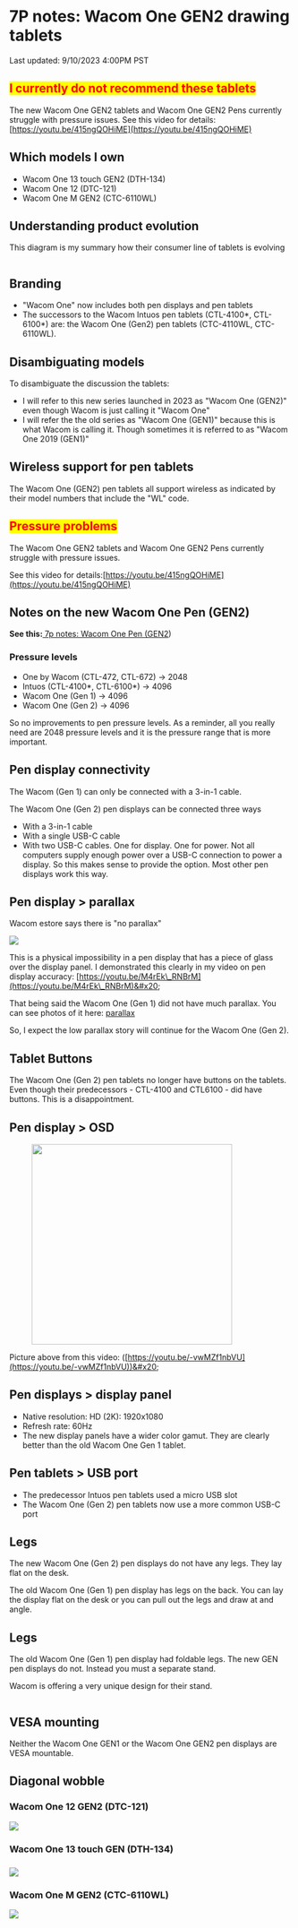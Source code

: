 # 7P notes: Wacom One GEN2 drawing tablets

Last updated: 9/10/2023 4:00PM PST

## <mark style="color:red;">**I currently do not recommend these tablets**</mark>

The new Wacom One GEN2 tablets and Wacom One GEN2 Pens currently struggle with pressure issues. See this video for details:[https://youtu.be/415ngQOHiME](https://youtu.be/415ngQOHiME)

## Which models I own

* Wacom One 13 touch GEN2 (DTH-134)
* Wacom One 12 (DTC-121)
* Wacom One M GEN2 (CTC-6110WL)

## Understanding product evolution

This diagram is my summary how their consumer line of tablets is evolving

<figure><img src="../../../../.gitbook/assets/image (351).png" alt=""><figcaption></figcaption></figure>

## Branding

* "Wacom One" now includes both pen displays and pen tablets
* The successors to the Wacom Intuos pen tablets (CTL-4100\*, CTL-6100\*) are: the Wacom One (Gen2) pen tablets (CTC-4110WL, CTC-6110WL).

## Disambiguating models

To disambiguate the discussion the tablets:

* I will refer to this new series launched in 2023 as "Wacom One (GEN2)" even though Wacom is just calling it "Wacom One"
* I will refer the the old series as "Wacom One (GEN1)" because this is what Wacom is calling it. Though sometimes it is referred to as "Wacom One 2019 (GEN1)"

## **Wireless support for pen tablets**&#x20;

The Wacom One (GEN2) pen tablets all support wireless as indicated by their model numbers that include the "WL" code.&#x20;

## <mark style="color:red;">**Pressure problems**</mark>

The Wacom One GEN2 tablets and Wacom One GEN2 Pens currently struggle with pressure issues.

See this video for details:[https://youtu.be/415ngQOHiME](https://youtu.be/415ngQOHiME)

## Notes on the new Wacom One Pen (GEN2)

**See this:**[ 7p notes: Wacom One Pen (GEN2](7p-notes-wacom-one-pen-gen-2.md))&#x20;

### **Pressure levels**

* One by Wacom (CTL-472, CTL-672) -> 2048
* Intuos (CTL-4100\*, CTL-6100\*) -> 4096
* Wacom One (Gen 1) -> 4096
* Wacom One (Gen 2) -> 4096

So no improvements to pen pressure levels. As a reminder, all you really need are 2048 pressure levels and it is the pressure range that is more important.

## **Pen display connectivity**

The Wacom (Gen 1) can only be connected with a 3-in-1 cable.&#x20;

The Wacom One (Gen 2) pen displays can be connected three ways

* With a 3-in-1 cable
* With a single USB-C cable
* With two USB-C cables. One for display. One for power. Not all computers supply enough power over a USB-C connection to power a display. So this makes sense to provide the option. Most other pen displays work this way.

## **Pen display > parallax**

Wacom estore says there is "no parallax"

![](<../../../../.gitbook/assets/image (341).png>)

This is a physical impossibility in a pen display that has a piece of glass over the display panel. I demonstrated this clearly in my video on pen display accuracy: [https://youtu.be/M4rEk\_RNBrM](https://youtu.be/M4rEk\_RNBrM)&#x20;

That being said the Wacom One (Gen 1) did not have much parallax. You can see photos of it here: [parallax](../../../../guides/pen-displays/parallax.md)&#x20;

So, I expect the low parallax story will continue for the Wacom One (Gen 2).

## **Tablet Buttons**

The Wacom One (Gen 2) pen tablets no longer have buttons on the tablets. Even though their predecessors - CTL-4100 and CTL6100 - did have buttons. This is a disappointment.&#x20;

## Pen display > OSD

<div align="left">

<figure><img src="../../../../.gitbook/assets/Screenshot 2023-08-10 184306.jpg" alt="" width="358"><figcaption></figcaption></figure>

</div>

Picture above from this video: ([https://youtu.be/-vwMZf1nbVU](https://youtu.be/-vwMZf1nbVU))&#x20;

## Pen displays > display panel

* Native resolution: HD (2K): 1920x1080
* Refresh rate: 60Hz&#x20;
* The new display panels have a wider color gamut. They are clearly better than the old Wacom One Gen 1 tablet.&#x20;

## Pen tablets > USB port

* The predecessor Intuos pen tablets used a micro USB slot
* The Wacom One (Gen 2) pen tablets now use a more common USB-C port

## Legs

The new Wacom One (Gen 2) pen displays do not have any legs. They lay flat on the desk.

The old Wacom One (Gen 1) pen display has legs on the back. You can lay the display flat on the desk or you can pull out the legs and draw at and angle.

## Legs

The old Wacom One (Gen 1) pen display had foldable legs. The new GEN pen displays do not. Instead you must a separate stand.

Wacom is offering a very unique design for their stand.

<figure><img src="../../../../.gitbook/assets/Screenshot 2023-08-10 201447.jpg" alt=""><figcaption></figcaption></figure>

## VESA mounting

Neither the Wacom One GEN1 or the Wacom One GEN2 pen displays are VESA mountable.

## Diagonal wobble

### Wacom One 12 GEN2 (DTC-121)

![](<../../../../.gitbook/assets/Wacom One 12 GEN2 (DTC-121) wobble.png>)

### Wacom One 13 touch GEN (DTH-134)

### ![](<../../../../.gitbook/assets/Wacom One 13 touch GEN2 (DTH-134) wobble.png>)

### Wacom One M GEN2  (CTC-6110WL)

![](<../../../../.gitbook/assets/Wacom M GEN2 (CTC-6110WL) wobble (1).png>)





